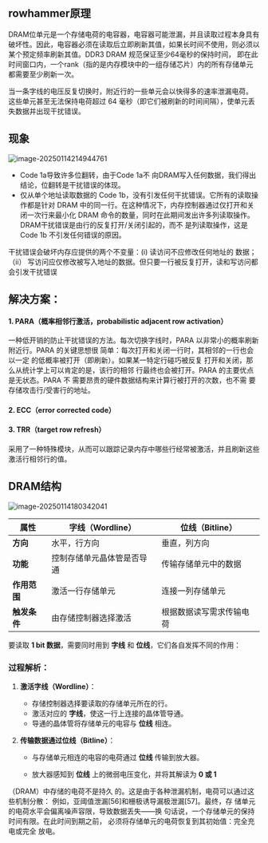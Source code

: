 ## rowhammer原理

DRAM位单元是一个存储电荷的电容器，电容器可能泄漏，并且读取过程本身具有破坏性。因此，电容器必须在读取后立即刷新其值，如果长时间不使用，则必须以某个预定频率刷新其值。DDR3 DRAM 规范保证至少64毫秒的保持时间， 即在此时间窗口内，一个rank（指的是内存模块中的一组存储芯片）内的所有存储单元都需要至少刷新一次。

当一条字线的电压反复切换时，附近行的一些单元会以快得多的速率泄漏电荷。 这些单元甚至无法保持电荷超过 64 毫秒（即它们被刷新的时间间隔），使单元丢失数据并出现干扰错误。

## 现象

![image-20250114214944761](C:\Users\MIE\AppData\Roaming\Typora\typora-user-images\image-20250114214944761.png)

* Code 1a导致许多位翻转，由于Code 1a不 向DRAM写入任何数据，我们得出结论，位翻转是干扰错误的体现。
* 仅从单个地址读取数据的 Code 1b，没有引发任何干扰错误。它所有的读取操作都是针对 DRAM 中的同一行。在这种情况下，内存控制器通过仅打开和关闭一次行来最小化 DRAM 命令的数量，同时在此期间发出许多列读取操作。DRAM干扰错误是由行的反复打开/关闭引起的，而不 是列读取操作，这是 Code 1b 不引发任何错误的原因。

干扰错误会破坏内存应提供的两个不变量：(i) 读访问不应修改任何地址的 数据；（ii） 写访问应仅修改被写入地址的数据。但只要一行被反复打开，读和写访问都会引发干扰错误



## 解决方案：

#### 1. PARA（概率相邻行激活，probabilistic adjacent row activation）

一种低开销的防止干扰错误的方法。每次切换字线时，PARA 以非常小的概率刷新附近行。PARA 的关键思想很 简单：每次打开和关闭一行时，其相邻的一行也会以一定 的低概率被打开（即刷新）。如果某一特定行碰巧被反复 打开和关闭，那么从统计学上可以肯定的是，该行的相邻 行最终也会被打开。PARA 的主要优点是无状态。PARA 不 需要昂贵的硬件数据结构来计算行被打开的次数，也不需 要存储攻击行/受害行的地址。

#### 2. ECC（error corrected code）

#### 3. TRR（target row refresh）

采用了一种特殊模块，从而可以跟踪记录内存中哪些行经常被激活，并且刷新这些激活行相邻行的值。

## DRAM结构

![image-20250114180342041](C:\Users\MIE\AppData\Roaming\Typora\typora-user-images\image-20250114180342041.png)

| **属性**     | **字线（Wordline）**       | **位线（Bitline）**      |
| ------------ | -------------------------- | ------------------------ |
| **方向**     | 水平，行方向               | 垂直，列方向             |
| **功能**     | 控制存储单元晶体管是否导通 | 传输存储单元中的数据     |
| **作用范围** | 激活一行存储单元           | 连接一列存储单元         |
| **触发条件** | 由存储控制器选择激活       | 根据数据读写需求传输电荷 |

要读取 **1 bit 数据**，需要同时用到 **字线** 和 **位线**，它们各自发挥不同的作用：

### **过程解析**：

1. **激活字线（Wordline）**：

   - 存储控制器选择要读取的存储单元所在的行。
   - 激活对应的 **字线**，使这一行上连接的晶体管导通。
   - 导通的晶体管将存储单元的电容与 **位线** 相连。

2. **传输数据通过位线（Bitline）**：

   - 与存储单元相连的电容的电荷通过 **位线** 传输到放大器。

   - 放大器感知到 **位线** 上的微弱电压变化，并将其解读为 **0 或 1**

     

（DRAM）中存储的电荷不是持久 的。这是由于各种泄漏机制，电荷可以通过这些机制分散： 例如，亚阈值泄漏[56]和栅极诱导漏极泄漏[57]。最终，存 储单元的电荷水平会偏离噪声容限，导致数据丢失——换 句话说，一个存储单元的保持时间有限。在此时间到期之前， 必须将存储单元的电荷恢复到其初始值：完全充电或完全 放电。